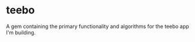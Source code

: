 teebo
=====

A gem containing the primary functionality and algorithms for the teebo app I'm
building.
